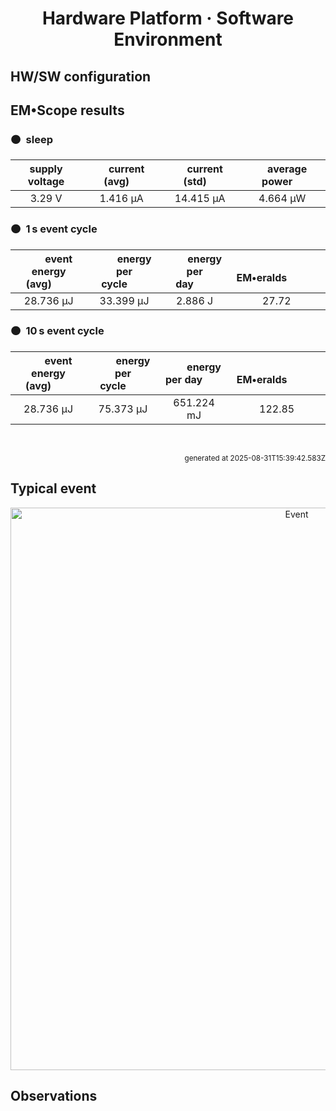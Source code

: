 
<h1 align="center">Hardware Platform · Software Environment</h1>

## HW/SW configuration

## EM&bull;Scope results

<!-- @emscope-pack:start -->


### 🟠&ensp;sleep

| supply voltage | &emsp;current (avg)&emsp; | &emsp;current (std)&emsp; | &emsp;average power&emsp;
|:---:|:---:|:---:|:---:|
| 3.29 V |   1.416 µA |  14.415 µA |   4.664 µW |

### 🟠&ensp;1&thinsp;s event cycle

| &emsp;&emsp;event energy (avg)&emsp;&emsp; | &emsp;&emsp;energy per cycle&emsp;&emsp; | &emsp;&emsp;energy per day&emsp;&emsp; | &emsp;&emsp;&emsp;**EM&bull;eralds**&emsp;&emsp;&emsp;
|:---:|:---:|:---:|:---:|
|  28.736 µJ |  33.399 µJ |   2.886 J | 27.72 |

### 🟠&ensp;10&thinsp;s event cycle

| &emsp;&emsp;event energy (avg)&emsp;&emsp; | &emsp;&emsp;energy per cycle&emsp;&emsp; | &emsp;&emsp;energy per day&emsp;&emsp; | &emsp;&emsp;&emsp;**EM&bull;eralds**&emsp;&emsp;&emsp;
|:---:|:---:|:---:|:---:|
|  28.736 µJ |  75.373 µJ | 651.224 mJ | 122.85 |

<br>
<p align="right"><sub>generated at 2025-08-31T15:39:42.583Z</sub></p>
    

<!-- @emscope-pack:end -->

## Typical event

<p align="center">
    <img src="nrf-52-dk-zephyr-J-event-ID.png" alt="Event" width="900">
</p>

## Observations

